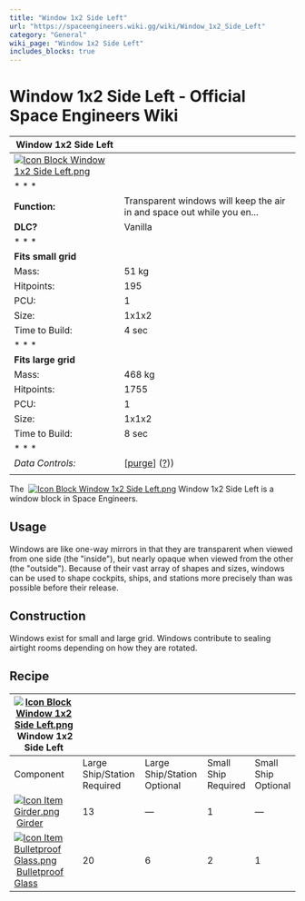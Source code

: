 ```yaml
---
title: "Window 1x2 Side Left"
url: "https://spaceengineers.wiki.gg/wiki/Window_1x2_Side_Left"
category: "General"
wiki_page: "Window 1x2 Side Left"
includes_blocks: true
---
```


# Window 1x2 Side Left - Official Space Engineers Wiki

| Window 1x2 Side Left |     |
| --- | --- |
| [![Icon Block Window 1x2 Side Left.png](https://spaceengineers.wiki.gg/images/e/eb/Icon_Block_Window_1x2_Side_Left.png?e06568)](https://spaceengineers.wiki.gg/wiki/File:Icon_Block_Window_1x2_Side_Left.png) |     |
| * * * |     |
| **Function:** | Transparent windows will keep the air in and space out while you en... |
| **DLC?** | Vanilla |
| * * * |     |
| **Fits small grid** |     |
| Mass: | 51 kg |
| Hitpoints: | 195 |
| PCU: | 1   |
| Size: | 1x1x2 |
| Time to Build: | 4 sec |
| * * * |     |
| **Fits large grid** |     |
| Mass: | 468 kg |
| Hitpoints: | 1755 |
| PCU: | 1   |
| Size: | 1x1x2 |
| Time to Build: | 8 sec |
| * * * |     |
| _Data Controls:_ | \[[purge](https://spaceengineers.wiki.gg/wiki/Window_1x2_Side_Left?action=purge)\] ([?](https://spaceengineers.wiki.gg/wiki/Template:Info_Block))) |
|     |     |

The  [![Icon Block Window 1x2 Side Left.png](https://spaceengineers.wiki.gg/images/thumb/e/eb/Icon_Block_Window_1x2_Side_Left.png/21px-Icon_Block_Window_1x2_Side_Left.png?e06568)](https://spaceengineers.wiki.gg/wiki/Window_1x2_Side_Left "Window 1x2 Side Left") Window 1x2 Side Left is a window block in Space Engineers.

## Usage

Windows are like one-way mirrors in that they are transparent when viewed from one side (the "inside"), but nearly opaque when viewed from the other (the "outside"). Because of their vast array of shapes and sizes, windows can be used to shape cockpits, ships, and stations more precisely than was possible before their release.

## Construction

Windows exist for small and large grid. Windows contribute to sealing airtight rooms depending on how they are rotated.

## Recipe

| [![Icon Block Window 1x2 Side Left.png](https://spaceengineers.wiki.gg/images/thumb/e/eb/Icon_Block_Window_1x2_Side_Left.png/21px-Icon_Block_Window_1x2_Side_Left.png?e06568)](https://spaceengineers.wiki.gg/wiki/Window_1x2_Side_Left "Window 1x2 Side Left") Window 1x2 Side Left |     |     |     |     |
| --- | --- | --- | --- | --- |
| Component | Large Ship/Station  <br>Required | Large Ship/Station  <br>Optional | Small Ship  <br>Required | Small Ship  <br>Optional |
| [![Icon Item Girder.png](https://spaceengineers.wiki.gg/images/thumb/e/e9/Icon_Item_Girder.png/21px-Icon_Item_Girder.png?b2c906)](https://spaceengineers.wiki.gg/wiki/Girder "Girder") [Girder](https://spaceengineers.wiki.gg/wiki/Girder "Girder") | 13  | —   | 1   | —   |
| [![Icon Item Bulletproof Glass.png](https://spaceengineers.wiki.gg/images/thumb/c/c1/Icon_Item_Bulletproof_Glass.png/21px-Icon_Item_Bulletproof_Glass.png?1941ea)](https://spaceengineers.wiki.gg/wiki/Bulletproof_Glass "Bulletproof Glass") [Bulletproof Glass](https://spaceengineers.wiki.gg/wiki/Bulletproof_Glass "Bulletproof Glass") | 20  | 6   | 2   | 1   |